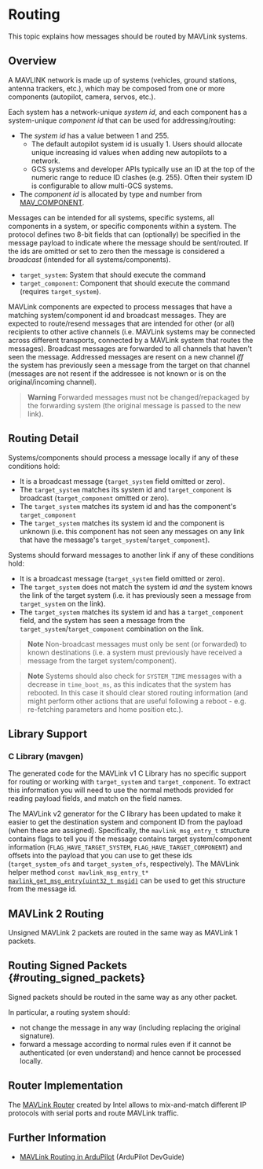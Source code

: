# Routing

This topic explains how messages should be routed by MAVLink systems. 

## Overview

A MAVLINK network is made up of systems (vehicles, ground stations, antenna trackers, etc.), which may be composed from one or more components (autopilot, camera, servos, etc.).

Each system has a network-unique *system id*, and each component has a system-unique *component id* that can be used for addressing/routing:
- The *system id* has a value between 1 and 255. 
  - The default autopilot system id is usually 1. Users should allocate unique increasing id values when adding new autopilots to a network.
  - GCS systems and developer APIs typically use an ID at the top of the numeric range to reduce ID clashes (e.g. 255). Often their system ID is configurable to allow multi-GCS systems.
- The *component id* is allocated by type and number from [MAV_COMPONENT](../messages/common.md#MAV_COMPONENT).

Messages can be intended for all systems, specific systems, all components in a system, or specific components within a system. 
The protocol defines two 8-bit fields that can (optionally) be specified in the message payload to indicate where the message should be sent/routed. If the ids are omitted or set to zero then the message is considered a *broadcast* (intended for all systems/components).

- `target_system`: System that should execute the command
- `target_component`: Component that should execute the command (requires `target_system`).

MAVLink components are expected to process messages that have a matching system/component id and broadcast messages.
They are expected to route/resend messages that are intended for other (or all) recipients to other active channels 
(i.e. MAVLink systems may be connected across different transports, connected by a MAVLink system that routes the messages).
Broadcast messages are forwarded to all channels that haven't seen the message. 
Addressed messages are resent on a new channel *iff* the system has previously seen a message from the target on that channel 
(messages are not resent if the addressee is not known or is on the original/incoming channel). 

> **Warning** Forwarded messages must not be changed/repackaged by the forwarding system (the original message is passed to the new link).

## Routing Detail

Systems/components should process a message locally if any of these conditions hold:
- It is a broadcast message (`target_system` field omitted or zero).
- The `target_system` matches its system id and `target_component` is broadcast (`target_component` omitted or zero).
- The `target_system` matches its system id and has the component's `target_component`
- The `target_system` matches its system id and the component is unknown (i.e. this component has not seen any messages on any link that have the message's `target_system`/`target_component`).

Systems should forward messages to another link if any of these conditions hold:
- It is a broadcast message (`target_system` field omitted or zero).
- The `target_system` does not match the system id *and* the system knows the link of the target system (i.e. it has previously seen a message from `target_system` on the link).
- The `target_system` matches its system id and has a `target_component` field, and the system has seen a message from the `target_system`/`target_component` combination on the link.

> **Note** Non-broadcast messages must only be sent (or forwarded) to known destinations (i.e. a system must previously have received a message from the target system/component).

<span></span>
> **Note** Systems should also check for `SYSTEM_TIME` messages with a decrease in `time_boot_ms`, as this indicates that the system has rebooted. 
  In this case it should clear stored routing information (and might perform other actions that are useful following a reboot - e.g. re-fetching parameters and home position etc.).

## Library Support

### C Library (mavgen)

The generated code for the MAVLink v1 C Library has no specific support for routing or working with `target_system` and `target_component`.
To extract this information you will need to use the normal methods provided for reading payload fields, and match on the field names.

The MAVLink v2 generator for the C library has been updated to make it easier to get the destination system and component ID from the payload (when these are assigned). 
Specifically, the `mavlink_msg_entry_t` structure contains flags to tell you if the message contains target system/component information (`FLAG_HAVE_TARGET_SYSTEM`, `FLAG_HAVE_TARGET_COMPONENT`) and offsets into the payload that you can use to get these ids (`target_system_ofs` and `target_system_ofs`, respectively). The MAVLink helper method `const mavlink_msg_entry_t*` [`mavlink_get_msg_entry(uint32_t msgid)`](https://github.com/mavlink/c_library_v2/blob/master/mavlink_helpers.h) can be used to get this structure from the message id.

<!-- note: A real example of above would be good in the C docs, and then we should just link to them here -->

## MAVLink 2 Routing

Unsigned MAVLink 2 packets are routed in the same way as MAVLink 1 packets.

## Routing Signed Packets {#routing_signed_packets}

Signed packets should be routed in the same way as any other packet.

In particular, a routing system should:
- not change the message in any way (including replacing the original signature).
- forward a message according to normal rules even if it cannot be authenticated (or even understand) and hence cannot be processed locally.

## Router Implementation

The [MAVLink Router](https://github.com/01org/mavlink-router) created by Intel allows to mix-and-match different IP protocols with serial ports and route MAVLink traffic.


## Further Information

* [MAVLink Routing in ArduPilot](http://ardupilot.org/dev/docs/mavlink-routing-in-ardupilot.html) (ArduPilot DevGuide)


